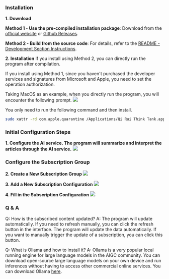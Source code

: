 ### Installation
**1. Download**

**Method 1 - Use the pre-compiled installation package**: Download from the [official website](https://aiqino.netlify.app) or [Github Releases](https://github.com/sopaco/saga-reader/releases).

**Method 2 - Build from the source code**: For details, refer to the [README - Development Section Instructions](https://github.com/sopaco/saga-reader?tab=readme-ov-file#development).

**2. Installation**
If you install using Method 2, you can directly run the program after compilation.

If you install using Method 1, since you haven't purchased the developer services and signatures from Microsoft and Apple, you need to set the operation authorization.

Taking MacOS as an example, when you directly run the program, you will encounter the following prompt.
![](how-to-use-install-uncertificate-zh.webp)

You only need to run the following command and then install.
``` sh
sudo xattr -rd com.apple.quarantine /Applications/Qi Rui Think Tank.app
```

### Initial Configuration Steps
**1. Configure the AI service. The program will summarize and interpret the articles through the AI service.**
![](how-to-use-settings-zh.png)

### Configure the Subscription Group
**2. Create a New Subscription Group**
![](how-to-use-add-feeds-package-zh.png)

**3. Add a New Subscription Configuration**
![](how-to-use-add-feed-zh.png)

**4. Fill in the Subscription Configuration**
![](how-to-use-edit-feed-zh.png)

### Q & A
Q: How is the subscribed content updated?
A: The program will update automatically. If you need to refresh manually, you can click the refresh button in the interface. The program will update the data automatically. If you want to manually trigger the update of a subscription, you can click this button.

Q: What is Ollama and how to install it?
A: Ollama is a very popular local running engine for large language models in the AIGC community. You can download open-source large language models on your own device and run inferences without having to access other commercial online services. You can download Ollama [here](https://ollama.com/download). 